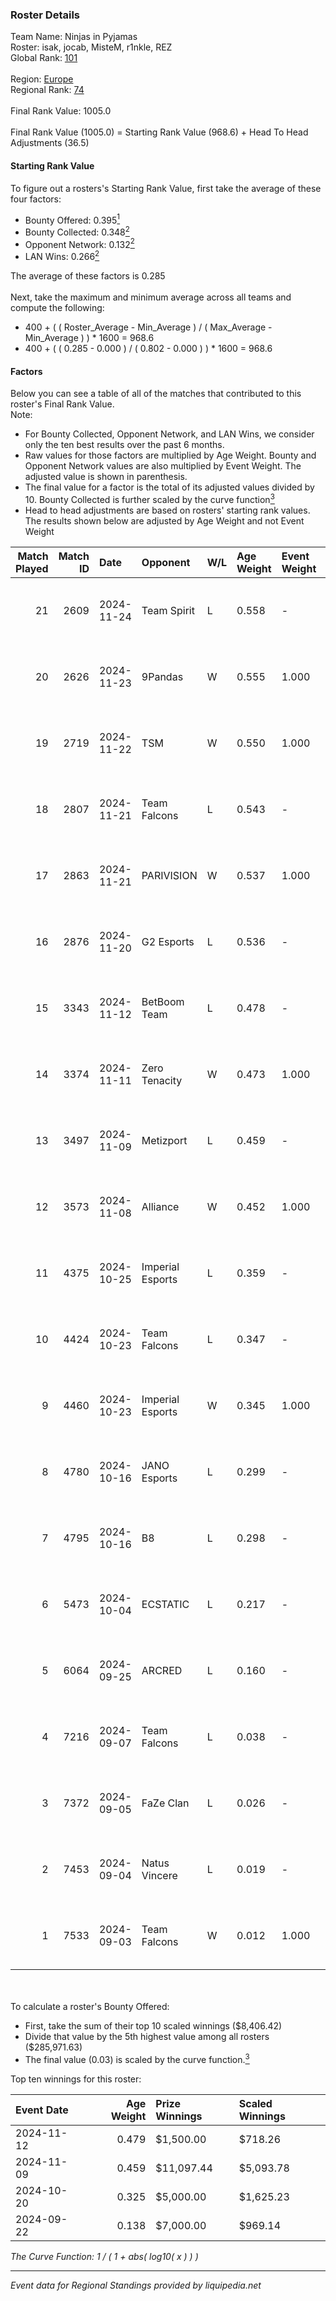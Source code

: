 ### Roster Details<br />
Team Name: Ninjas in Pyjamas<br />
Roster: isak, jocab, MisteM, r1nkle, REZ<br />
Global Rank: [101](../../standings_global_2025_02_28.md)<br />
<br />
Region: [Europe]( ../../standings_europe_2025_02_28.md)<br />
Regional Rank: [74]( ../../standings_europe_2025_02_28.md)<br />
<br />
Final Rank Value:  1005.0<br />
<br />
Final Rank Value (1005.0) = Starting Rank Value (968.6) + Head To Head Adjustments (36.5)<br />

#### Starting Rank Value<br />
To figure out a rosters's Starting Rank Value, first take the average of these four factors:<br />
- Bounty Offered: 0.395[<sup>1</sup>](#table2)
- Bounty Collected: 0.348[<sup>2</sup>](#table1)
- Opponent Network: 0.132[<sup>2</sup>](#table1)
- LAN Wins: 0.266[<sup>2</sup>](#table1)

The average of these factors is 0.285<br />
<br />
Next, take the maximum and minimum average across all teams and compute the following:<br />
- 400 + ( ( Roster_Average - Min_Average ) / ( Max_Average - Min_Average ) ) * 1600 = 968.6
- 400 + ( ( 0.285 - 0.000 ) / ( 0.802 - 0.000 ) ) * 1600 = 968.6


#### Factors<br />
Below you can see a table of all of the matches that contributed to this roster's Final Rank Value.<br />
Note:<br />

- For Bounty Collected, Opponent Network, and LAN Wins, we consider only the ten best results over the past 6 months.
- Raw values for those factors are multiplied by Age Weight. Bounty and Opponent Network values are also multiplied by Event Weight. The adjusted value is shown in parenthesis.
- The final value for a factor is the total of its adjusted values divided by 10. Bounty Collected is further scaled by the curve function[<sup>3</sup>](#curveFunction)
- Head to head adjustments are based on rosters' starting rank values. The results shown below are adjusted by Age Weight and not Event Weight
<span id="table1"></span><br />


| Match Played | Match ID | Date       | Opponent         | W/L | Age Weight | Event Weight | Bounty Collected | Opponent Network | LAN Wins  | H2H Adj. | Roster                             |
| -: | -: | :- | :- | :- | :- | :- | :- | :- | :- | -: | :- |
|           21 |     2609 | 2024-11-24 | Team Spirit      | L   | 0.558      | -            | -                | -                | -         |    -0.09 | isak, jocab, MisteM, r1nkle, REZ   |
|           20 |     2626 | 2024-11-23 | 9Pandas          | W   | 0.555      | 1.000        | 0.104 (0.058)    | 0.671 (0.373)    | 1 (0.555) |    14.94 | isak, jocab, MisteM, r1nkle, REZ   |
|           19 |     2719 | 2024-11-22 | TSM              | W   | 0.550      | 1.000        | 0.011 (0.006)    | 0.142 (0.078)    | 1 (0.550) |     5.30 | isak, jocab, MisteM, r1nkle, REZ   |
|           18 |     2807 | 2024-11-21 | Team Falcons     | L   | 0.543      | -            | -                | -                | -         |    -0.11 | isak, jocab, MisteM, r1nkle, REZ   |
|           17 |     2863 | 2024-11-21 | PARIVISION       | W   | 0.537      | 1.000        | 0.008 (0.004)    | 0.066 (0.035)    | 1 (0.537) |     4.54 | isak, jocab, MisteM, r1nkle, REZ   |
|           16 |     2876 | 2024-11-20 | G2 Esports       | L   | 0.536      | -            | -                | -                | -         |    -0.17 | isak, jocab, MisteM, r1nkle, REZ   |
|           15 |     3343 | 2024-11-12 | BetBoom Team     | L   | 0.478      | -            | -                | -                | -         |    -3.16 | isak, jocab, MisteM, r1nkle, REZ   |
|           14 |     3374 | 2024-11-11 | Zero Tenacity    | W   | 0.473      | 1.000        | 0.033 (0.016)    | 0.842 (0.398)    | 0 (0.000) |    10.52 | isak, jocab, MisteM, r1nkle, REZ   |
|           13 |     3497 | 2024-11-09 | Metizport        | L   | 0.459      | -            | -                | -                | -         |    -1.66 | isak, jocab, MisteM, r1nkle, REZ   |
|           12 |     3573 | 2024-11-08 | Alliance         | W   | 0.452      | 1.000        | 0.018 (0.008)    | 0.515 (0.233)    | 1 (0.452) |    10.11 | isak, jocab, MisteM, r1nkle, REZ   |
|           11 |     4375 | 2024-10-25 | Imperial Esports | L   | 0.359      | -            | -                | -                | -         |    -3.40 | isak, jocab, MisteM, r1nkle, REZ   |
|           10 |     4424 | 2024-10-23 | Team Falcons     | L   | 0.347      | -            | -                | -                | -         |    -0.06 | isak, jocab, MisteM, r1nkle, REZ   |
|            9 |     4460 | 2024-10-23 | Imperial Esports | W   | 0.345      | 1.000        | 0.084 (0.029)    | 0.554 (0.191)    | 0 (0.000) |     7.66 | isak, jocab, MisteM, r1nkle, REZ   |
|            8 |     4780 | 2024-10-16 | JANO Esports     | L   | 0.299      | -            | -                | -                | -         |    -3.36 | isak, jocab, MisteM, r1nkle, REZ   |
|            7 |     4795 | 2024-10-16 | B8               | L   | 0.298      | -            | -                | -                | -         |    -0.59 | isak, jocab, MisteM, r1nkle, REZ   |
|            6 |     5473 | 2024-10-04 | ECSTATIC         | L   | 0.217      | -            | -                | -                | -         |    -1.75 | isak, jocab, MisteM, r1nkle, REZ   |
|            5 |     6064 | 2024-09-25 | ARCRED           | L   | 0.160      | -            | -                | -                | -         |    -2.60 | isak, maxster, MisteM, r1nkle, REZ |
|            4 |     7216 | 2024-09-07 | Team Falcons     | L   | 0.038      | -            | -                | -                | -         |    -0.01 | alex, isak, maxster, r1nkle, REZ   |
|            3 |     7372 | 2024-09-05 | FaZe Clan        | L   | 0.026      | -            | -                | -                | -         |    -0.01 | alex, isak, maxster, r1nkle, REZ   |
|            2 |     7453 | 2024-09-04 | Natus Vincere    | L   | 0.019      | -            | -                | -                | -         |    -0.01 | alex, isak, maxster, r1nkle, REZ   |
|            1 |     7533 | 2024-09-03 | Team Falcons     | W   | 0.012      | 1.000        | 0.987 (0.012)    | 0.594 (0.007)    | 1 (0.012) |     0.37 | alex, isak, maxster, r1nkle, REZ   |

<br />
<span id="table2"></span><br />
To calculate a roster's Bounty Offered:<br />

- First, take the sum of their top 10 scaled winnings ($8,406.42)
- Divide that value by the 5th highest value among all rosters ($285,971.63)
- The final value (0.03) is scaled by the curve function.[<sup>3</sup>](#curveFunction)

Top ten winnings for this roster:<br />

| Event Date | Age Weight | Prize Winnings | Scaled Winnings |
| :- | -: | :- | :- |
| 2024-11-12 |      0.479 | $1,500.00      | $718.26         |
| 2024-11-09 |      0.459 | $11,097.44     | $5,093.78       |
| 2024-10-20 |      0.325 | $5,000.00      | $1,625.23       |
| 2024-09-22 |      0.138 | $7,000.00      | $969.14         |


<span id="curveFunction"></span>_The Curve Function: 1 / ( 1 + abs( log10( x ) ) )_<br />

---
_Event data for Regional Standings provided by liquipedia.net_<br />
